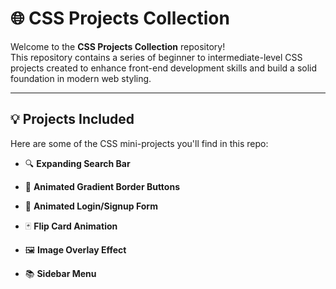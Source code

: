 # 🌐 CSS Projects Collection

Welcome to the **CSS Projects Collection** repository!  
This repository contains a series of beginner to intermediate-level CSS projects created to enhance front-end development skills and build a solid foundation in modern web styling.

---

## 💡 Projects Included

Here are some of the CSS mini-projects you'll find in this repo:

- 🔍 **Expanding Search Bar**  

- 🎨 **Animated Gradient Border Buttons**  

- 🎯 **Animated Login/Signup Form**  

- 🃏 **Flip Card Animation**  

- 🖼️ **Image Overlay Effect**  

- 📚 **Sidebar Menu**